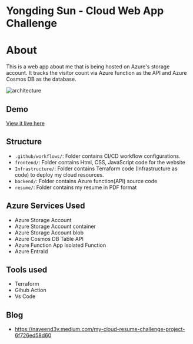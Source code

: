# Yongding Sun - Cloud Web App Challenge

# About
This is a web app about me that is being hosted on Azure's storage account. It tracks the visitor count via Azure function as the API and Azure Cosmos DB as the database.

![architecture](./assets/img/architecture.png)

## Demo

[View it live here](https://ydsunstorageaccount.z5.web.core.windows.net/frontend/index.html)

## Structure

- `.github/workflows/`: Folder contains CI/CD workflow configurations.
- `frontend/`: Folder contains Html, CSS, JavaScript code for the website
- `Infrastructure/`: Folder contains Terraform code (Infrastructure as code) to deploy my cloud resources.
- `backend/`: Folder contains Azure function(API) source code
- `resume/`:  Folder contains my resume in PDF format

## Azure Services Used
- Azure Storage Account
- Azure Storage Account container 
- Azure Storage Account blob
- Azure Cosmos DB Table API
- Azure Function App Isolated Function
- Azure EntraId

## Tools used
- Terraform
- Gihub Action
- Vs Code

## Blog
- https://naveend3v.medium.com/my-cloud-resume-challenge-project-6f726ed58d60